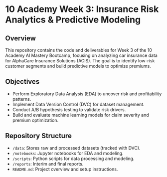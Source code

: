 # 10 Academy Week 3: Insurance Risk Analytics & Predictive Modeling

## Overview
This repository contains the code and deliverables for Week 3 of the 10 Academy AI Mastery Bootcamp, focusing on analyzing car insurance data for AlphaCare Insurance Solutions (ACIS). The goal is to identify low-risk customer segments and build predictive models to optimize premiums.

## Objectives
- Perform Exploratory Data Analysis (EDA) to uncover risk and profitability patterns.
- Implement Data Version Control (DVC) for dataset management.
- Conduct A/B hypothesis testing to validate risk drivers.
- Build and evaluate machine learning models for claim severity and premium optimization.

## Repository Structure
- `/data`: Stores raw and processed datasets (tracked with DVC).
- `/notebooks`: Jupyter notebooks for EDA and modeling.
- `/scripts`: Python scripts for data processing and modeling.
- `/reports`: Interim and final reports.
- `README.md`: Project overview and setup instructions.



